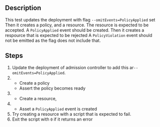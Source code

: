 ## Description

This test updates the deployment with flag `--omitEvents=PolicyApplied` set
Then it creates a policy, and a resource.
The resource is expected to be accepted.
A `PolicyApplied` event should be created.
Then it creates a respource that is expected to be rejected
A `PolicyViolation` event should not be emitted as the flag does not include that.

## Steps

1.  Update the deployment of admission controller to add this ar`--omitEvents=PolicyApplied`.  
2.  - Create a policy
    - Assert the policy becomes ready
3.  - Create a resource,
4.  - Asset a `PolicyApplied` event is created
5.  Try creating a resource with a script that is expected to fail.
6.  Exit the script with `0` if it returns an error
